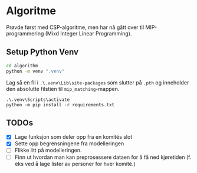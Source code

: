 # Algoritme

Prøvde først med CSP-algoritme, men har nå gått over til MIP-programmering (Mixd Integer Linear Programming).

## Setup Python Venv

```bash
cd algorithm
python -m venv ".venv"
```

Lag så en fil i `.\.venv\Lib\site-packages` som slutter på `.pth` og inneholder den absolutte filstien til `mip_matching`-mappen.

```
.\.venv\Scripts\activate
python -m pip install -r requirements.txt
```

## TODOs

- [x] Lage funksjon som deler opp fra en komités slot
- [x] Sette opp begrensningene fra modelleringen
- [ ] Flikke litt på modelleringen.
- [ ] Finn ut hvordan man kan preprosessere dataen for å få ned kjøretiden (f. eks ved å lage lister av personer for hver komité.)
